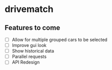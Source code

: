 # drivematch

## Features to come

- [ ] Allow for multiple grouped cars to be selected
- [ ] Improve gui look
- [ ] Show historical data
- [ ] Parallel requests
- [ ] API Redesign
